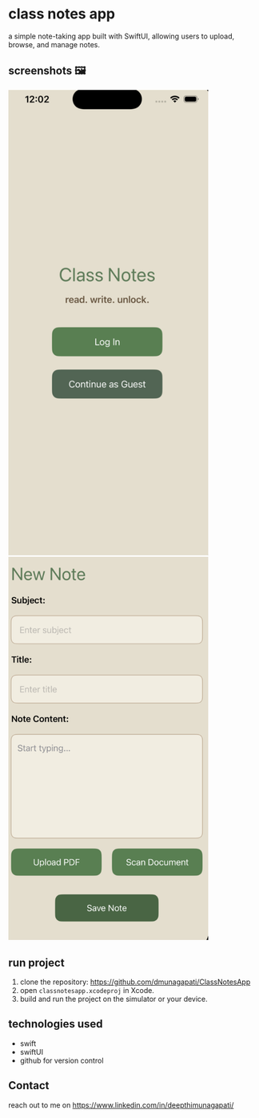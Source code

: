 # class notes app
a simple note-taking app built with SwiftUI, allowing users to upload, browse, and manage notes.

## screenshots 🖼️
<img src="ClassNotes/Screenshots/screenshot1.png" alt="Home Screen" width="400">
<img src="ClassNotes/Screenshots/screenshot2.png" alt="Upload Note" width="400">

## run project
1. clone the repository: https://github.com/dmunagapati/ClassNotesApp
2. open `classnotesapp.xcodeproj` in Xcode.
3. build and run the project on the simulator or your device.

## technologies used
- swift
- swiftUI
- github for version control

## Contact
reach out to me on https://www.linkedin.com/in/deepthimunagapati/
